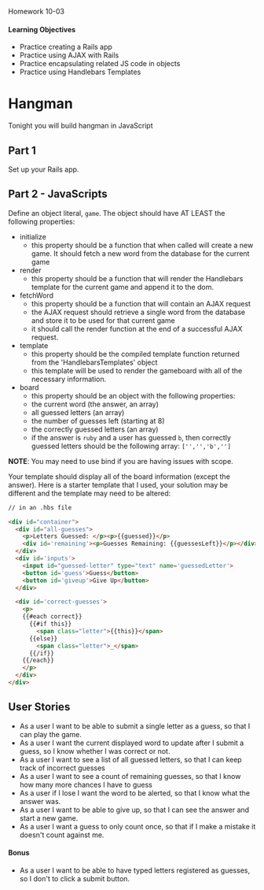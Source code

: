 Homework 10-03

#### Learning Objectives
- Practice creating a Rails app
- Practice using AJAX with Rails
- Practice encapsulating related JS code in objects
- Practice using Handlebars Templates

# Hangman
Tonight you will build hangman in JavaScript

## Part 1
Set up your Rails app.

## Part 2 - JavaScripts

Define an object literal, `game`. The object should have AT LEAST the following properties:

- initialize
  - this property should be a function that when called will create a new game. It should fetch a new word from the database for the current game
- render
  - this property should be a function that will render the Handlebars template for the current game and append it to the dom.
- fetchWord
  - this property should be a function that will contain an AJAX request
  - the AJAX request should retrieve a single word from the database and store it to be used for that current game
  - it should call the render function at the end of a successful AJAX request.
- template
  - this property should be the compiled template function returned from the 'HandlebarsTemplates' object
  - this template will be used to render the gameboard with all of the necessary information.
- board
  - this property should be an object with the following properties:
   - the current word (the answer, an array)
   - all guessed letters (an array)
   - the number of guesses left (starting at 8)
   - the correctly guessed letters (an array)
    - if the answer is `ruby` and a user has guessed `b`, then correctly guessed letters should be the following array: `['','','b','']`

__NOTE__: You may need to use bind if you are having issues with scope.

Your template should display all of the board information (except the answer).
Here is a starter template that I used, your solution may be different and the template may need to be altered: 

```html
// in an .hbs file

<div id="container">
  <div id="all-guesses">
    <p>Letters Guessed: </p><p>{{guessed}}</p>
    <div id='remaining'><p>Guesses Remaining: {{guessesLeft}}</p></div>
  </div>
  <div id='inputs'>
    <input id="guessed-letter" type="text" name='guessedLetter'>
    <button id='guess'>Guess</button>
    <button id='giveup'>Give Up</button>
  </div>

  <div id='correct-guesses'>
    <p>
    {{#each correct}}
      {{#if this}}
        <span class="letter">{{this}}</span>
      {{else}}
        <span class="letter">_</span>
      {{/if}}
    {{/each}}
    </p>
  </div>
</div>
```

## User Stories
 - As a user I want to be able to submit a single letter as a guess, so that I can play the game.
 - As a user I want the current displayed word to update after I submit a guess, so I know whether I was correct or not.
 - As a user I want to see a list of all guessed letters, so that I can keep track of incorrect guesses
 - As a user I want to see a count of remaining guesses, so that I know how many more chances I have to guess
 - As a user if I lose I want the word to be alerted, so that I know what the answer was.
 - As a user I want to be able to give up, so that I can see the answer and start a new game.
 - As a user I want a guess to only count once, so that if I make a mistake it doesn't count against me.

#### Bonus
 - As a user I want to be able to have typed letters registered as guesses, so I don't to click a submit button.